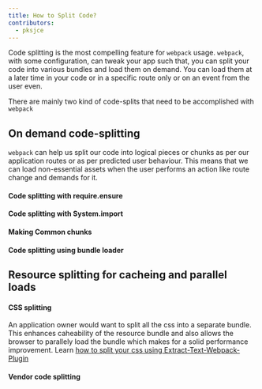 ```yaml
---
title: How to Split Code?
contributors:
  - pksjce
---
```


Code splitting is the most compelling feature for  `webpack` usage. `webpack`, with some configuration, can tweak your app such that, you can split your code into various bundles and load them on demand.
You can load them at a later time in your code or in a specific route only or on an event from the user even.

There are mainly two kind of code-splits that need to be accomplished with `webpack`

## On demand code-splitting

`webpack` can help us split our code into logical pieces or chunks as per our application routes or as per predicted user behaviour. This means that we can load non-essential assets when the user performs an action like route change and demands for it.

#### Code splitting with require.ensure
#### Code splitting with System.import
#### Making Common chunks
#### Code splitting using bundle loader

## Resource splitting for cacheing and parallel loads

#### CSS splitting

An application owner would want to split all the css into a separate bundle. This enhances caheability of the resource bundle and also allows the browser to parallely load the bundle which makes for a solid performance improvement.
Learn [how to split your css using Extract-Text-Webpack-Plugin](/how-to/code-splitting/splitting-css)


#### Vendor code splitting

